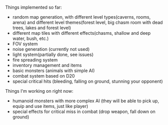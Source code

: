 Things implemented so far:

- random map generation, with different level types(caverns, rooms, arena) and different level themes(forest level, big chasm room with dead trees, lakes and forest level)
- different map tiles with different effects(chasms, shallow and deep water, bush, etc.)
- FOV system
- noise generation (currently not used)
- light system(partially done, see issues)
- fire spreading system
- inventory management and items
- basic monsters (animals with simple AI)
- combat system based on D20
- special critical hits (bleeding, falling on ground, stunning your opponent)

Things I'm working on right now:

- humanoid monsters with more complex AI (they will be able to pick up, equip and use items, just like player)
- special effects for critical miss in combat (drop weapon, fall down on ground)
